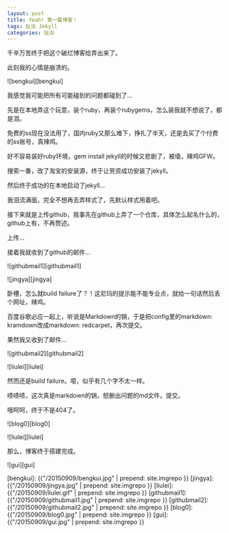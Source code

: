 ```yaml
---
layout: post
title: Yeah! 第一篇博客！
tags: 扯淡 Jekyll
categories: 扯淡
---
```


千辛万苦终于把这个破烂博客给弄出来了。

此刻我的心情是崩溃的。

![bengkui][bengkui]

我感觉我可能把所有可能碰到的问题都碰到了...

先是在本地弄这个玩意，装个ruby，再装个rubygems，怎么装我就不想说了，都是泪。

免费的ss现在没法用了，国内ruby又那么难下，挣扎了半天，还是去买了个付费的ss账号，真辣鸡。

好不容易装好ruby环境，gem install jekyll的时候又悲剧了，被墙，辣鸡GFW。

搜索一番，改了淘宝的安装源，终于让劳资成功安装了jekyll。

然后终于成功的在本地启动了jekyll...

我泪流满面，完全不想再去弄样式了，先默认样式用着吧。

接下来就是上传github，我事先在github上弄了一个仓库，具体怎么起名什么的，github上有，不再赘述。

上传...

接着我就收到了github的邮件...

![githubmail1][githubmail1]

![jingya][jingya]

卧槽，怎么就build failure了？！这尼玛的提示能不能专业点，就给一句话然后丢个网址，辣鸡。

百度谷歌必应一起上，听说是Markdown的锅，于是把config里的markdown: kramdown改成markdown: redcarpet，再次提交。

果然我又收到了邮件...

![githubmail2][githubmail2]

![liulei][liulei]

然而还是build failure。噫，似乎有几个字不太一样。

啧啧啧，这次真是markdown的锅，怒删出问题的md文件。提交。

哦呵呵，终于不是404了。

![blog0][blog0]

![liulei][liulei]

那么，博客终于搭建完成。

![gui][gui]


[bengkui]:  {{"/20150909/bengkui.jpg" | prepend: site.imgrepo }}
[jingya]:  {{"/20150909/jingya.jpg" | prepend: site.imgrepo }}
[liulei]:  {{"/20150909/liulei.gif" | prepend: site.imgrepo }}
[githubmail1]:	{{"/20150909/githubmail1.jpg" | prepend: site.imgrepo }}
[githubmail2]:	{{"/20150909/githubmail2.jpg" | prepend: site.imgrepo }}
[blog0]:	{{"/20150909/blog0.jpg" | prepend: site.imgrepo }}
[gui]:	{{"/20150909/gui.jpg" | prepend: site.imgrepo }}